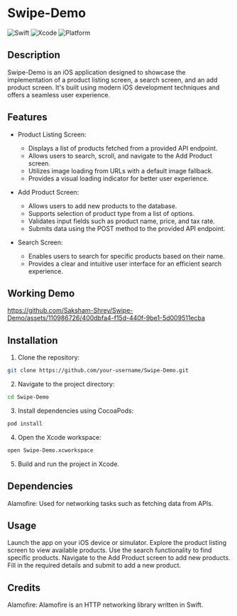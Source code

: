 # Swipe-Demo

![Swift](https://img.shields.io/badge/Swift-5.0-orange.svg)
![Xcode](https://img.shields.io/badge/Xcode-15.0-blue.svg)
![Platform](https://img.shields.io/badge/Platform-iOS-lightgrey.svg)


## Description

Swipe-Demo is an iOS application designed to showcase the implementation of a product listing screen, a search screen, and an add product screen. It's built using modern iOS development techniques and offers a seamless user experience.

## Features

- Product Listing Screen:
  - Displays a list of products fetched from a provided API endpoint.
  - Allows users to search, scroll, and navigate to the Add Product screen.
  - Utilizes image loading from URLs with a default image fallback.
  - Provides a visual loading indicator for better user experience.

- Add Product Screen:
  - Allows users to add new products to the database.
  - Supports selection of product type from a list of options.
  - Validates input fields such as product name, price, and tax rate.
  - Submits data using the POST method to the provided API endpoint.
 
- Search Screen:
  - Enables users to search for specific products based on their name.
  - Provides a clear and intuitive user interface for an efficient search experience.

## Working Demo

https://github.com/Saksham-Shrey/Swipe-Demo/assets/110986726/400dbfa4-f15d-440f-9be1-5d009511ecba

## Installation

1. Clone the repository:
```bash
git clone https://github.com/your-username/Swipe-Demo.git
```
2. Navigate to the project directory:
  ```bash
cd Swipe-Demo
```
3. Install dependencies using CocoaPods:
  ```bash
pod install
```
4. Open the Xcode workspace:
  ```bash
open Swipe-Demo.xcworkspace
```
5. Build and run the project in Xcode.

## Dependencies

Alamofire: Used for networking tasks such as fetching data from APIs.

## Usage
Launch the app on your iOS device or simulator.
Explore the product listing screen to view available products.
Use the search functionality to find specific products.
Navigate to the Add Product screen to add new products.
Fill in the required details and submit to add a new product.

## Credits
Alamofire: Alamofire is an HTTP networking library written in Swift.
